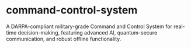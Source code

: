 # command-control-system
A DARPA-compliant military-grade Command and Control System for real-time decision-making, featuring advanced AI, quantum-secure communication, and robust offline functionality.
